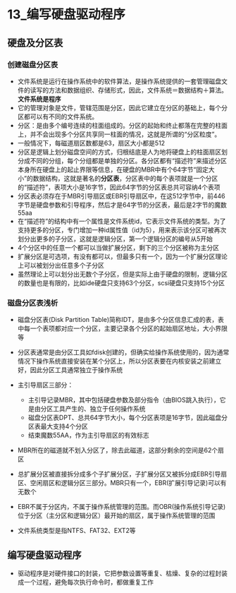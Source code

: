 # 13_编写硬盘驱动程序

## 硬盘及分区表

### 创建磁盘分区表

- 文件系统是运行在操作系统中的软件算法，是操作系统提供的一套管理磁盘文件的读写的方法和数据组织、存储形式，因此，文件系统＝数据结构＋算法。**文件系统是程序**
- 它的管理对象是文件，管辖范围是分区，因此它建立在分区的基础上，每个分区都可以有不同的文件系统。
- 分区：是由多个编号连续的柱面组成的。分区的起始和终止都落在完整的柱面上，并不会出现多个分区共享同一柱面的情况，这就是所谓的“分区粒度”。
- 一般情况下，每磁道扇区数都是63，扇区大小都是512
- 分区是逻辑上划分磁盘空间的方式，归根结底是人为地将硬盘上的柱面扇区划分成不同的分组，每个分组都是单独的分区。各分区都有“描述符”来描述分区本身所在硬盘上的起止界限等信息，在硬盘的MBR中有个64字节“固定大小”的数据结构，这就是著名的**分区表**，分区表中的每个表项就是一个分区的“描述符”，表项大小是16字节，因此64字节的分区表总共可容纳4个表项
- 分区表必须存在于MBR引导扇区或EBR引导扇区中，在这512字节中，前446字节是硬盘参数和引导程序，然后才是64字节的分区表，最后是2字节的魔数55aa
- 在“描述符”的结构中有一个属性是文件系统id，它表示文件系统的类型。为了支持更多的分区，专门增加一种id属性值（id为5），用来表示该分区可被再次划分出更多的子分区，这就是逻辑分区，第一个逻辑分区的编号从5开始
- 4个分区中的任意一个都可以当做扩展分区，剩下的三个分区被称为主分区
- 扩展分区是可选项，有没有都可以，但最多只有一个，因为一个扩展分区理论上可以被划分出任意多个子分区
- 虽然理论上可以划分出无数个子分区，但是实际上由于硬盘的限制，逻辑分区的数量也是有限的，比如ide硬盘只支持63个分区，scsi硬盘只支持15个分区

### 磁盘分区表浅析

- 磁盘分区表(Disk Partition Table)简称IDT，是由多个分区信息汇成的表，表中每一个表项都对应一个分区，主要记录各个分区的起始扇区地址，大小界限等
- 分区表通常是由分区工具如fdisk创建的，但确实给操作系统使用的，因为通常情况下操作系统直接安装在某个分区上，所以分区表要在内核安装之前建立好，因此分区工具通常独立于操作系统
- 主引导扇区三部分：
  - 主引导记录MBR，其中包括硬盘参数及部分指令（由BIOS跳入执行），它是由分区工具产生的、独立于任何操作系统
  - 磁盘分区表DPT、总共64字节大小，每个分区表项是16字节，因此磁盘分区表最大支持4个分区
  - 结束魔数55AA，作为主引导扇区的有效标志

- MBR所在的磁道就不划入分区了，除去此磁道，这部分剩余的空间是62个扇区
- 总扩展分区被直接拆分成多个子扩展分区，子扩展分区又被拆分成EBR引导扇区、空闲扇区和逻辑分区三部分。MBR只有一个，EBR(扩展引导记录)可以有无数个
- EBR不属于分区内，不属于操作系统管理的范围。而OBR(操作系统引导记录)位于分区（主分区和逻辑分区）最开始的扇区，属于操作系统管理的范围
- 文件系统类型是指NTFS、FAT32、EXT2等

## 编写硬盘驱动程序

- 驱动程序是对硬件接口的封装，它把参数设置等重复、枯燥、复杂的过程封装成一个过程，避免每次执行命令时，都做重复工作